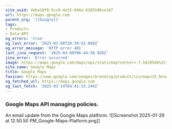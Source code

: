 ```yaml
---
site_uuid: 4eba18f0-5cc0-4e32-840a-83855d6ce167
url: https://maps.google.com
parent_org: '[[Google]]'
tags:
- Products
- Data-API
og_errors: 'true'
og_last_error: '2025-03-08T20:39:42.068Z'
og_error_message: 'HTTP error 401'
last_jina_request: '2025-03-09T06:44:58.926Z'
jina_error: 'Error occurred'
image: https://maps.google.com/maps/api/staticmap?center=-7.5628544%2C110.8148224&zoom=14&size=900x900&language=en&sensor=false&client=google-maps-frontend&signature=EYypi8iUTI52jV-MGhVF7Ps_1E4
site_name: Google Maps
title: Google Maps
favicon: https://www.google.com/images/branding/product/ico/maps15_bnuw3a_32dp.ico
og_fetched_url: https://maps.google.com
og_last_fetch: '2025-03-14T04:41:33.244Z'
---
```


### Google Maps API managing policies. 
An email update from the Google Maps platform.
![[Screenshot 2025-01-29 at 12.50.50 PM_Google-Maps-Platform.png]]
